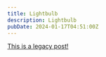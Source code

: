 ```yaml
---
title: Lightbulb
description: Lightbulb
pubDate: 2024-01-17T04:51:00Z
---
```


[This is a legacy post!](https://old.tjbai.com/-NoKk_AYcrGxI_JvPwoL)
